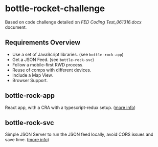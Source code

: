 # bottle-rocket-challenge

Based on code challenge detailed on _FED Coding Test_061316.docx_ document.

## Requirements Overview

- Use a set of JavaScript libraries. (see `bottle-rock-app`)
- Get a JSON Feed. (see `bottle-rock-svc`)
- Follow a mobile-first RWD process.
- Reuse of comps with different devices.
- Include a Map View.
- Browser Support.

## bottle-rock-app

React app, with a CRA with a typescript-redux setup. ([more info](https://github.com/reduxjs/cra-template-redux-typescript))

## bottle-rock-svc

Simple JSON Server to run the JSON feed locally, avoid CORS issues and save time. ([more info](https://github.com/typicode/json-server#add-custom-routes))
